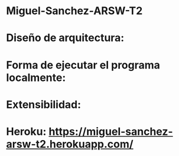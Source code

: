 # Miguel-Sanchez-ARSW-T2
# Diseño de arquitectura:
# Forma de ejecutar el programa localmente:
# Extensibilidad:
# Heroku: https://miguel-sanchez-arsw-t2.herokuapp.com/
